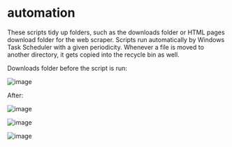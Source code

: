 # automation
These scripts tidy up folders, such as the downloads folder or HTML pages download folder for the web scraper.
Scripts run automatically by Windows Task Scheduler with a given periodicity.
Whenever a file is moved to another directory, it gets copied into the recycle bin as well.

Downloads folder before the script is run:

![image](https://github.com/yahnyshc/automationScripts/assets/143096926/b15d11cd-0566-44b6-a14d-55212cbe3a28)

After:

![image](https://github.com/yahnyshc/automationScripts/assets/143096926/2cf75fb2-946b-4fb3-8722-38a7c45e060b)


![image](https://github.com/yahnyshc/automationScripts/assets/143096926/db6864b2-2d4a-4512-934e-e5de343dcae9)


![image](https://github.com/yahnyshc/automationScripts/assets/143096926/31acb87a-995c-44fe-9d8d-bcdda693bcd3)




